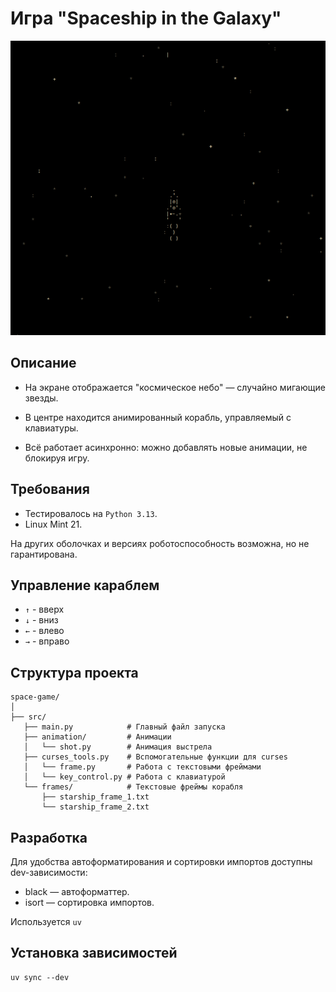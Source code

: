 # Игра "Spaceship in the Galaxy"

![img.png](README/img.png)

## Описание
- На экране отображается "космическое небо" — случайно мигающие звезды.

- В центре находится анимированный корабль, управляемый с клавиатуры.

- Всё работает асинхронно: можно добавлять новые анимации, не блокируя игру.


## Требования

- Тестировалось на `Python 3.13`.
- Linux Mint 21.

На других оболочках и версиях роботоспособность возможна, но не гарантирована.


## Управление караблем

- `↑` - вверх
- `↓` - вниз
- `←` - влево
- `→` - вправо

## Структура проекта

```
space-game/
│
├── src/
   ├── main.py            # Главный файл запуска
   ├── animation/         # Анимации 
   │   └── shot.py        # Анимация выстрела
   ├── curses_tools.py    # Вспомогательные функции для curses
   │   └── frame.py       # Работа с текстовыми фреймами
   │   └── key_control.py # Работа с клавиатурой
   └── frames/            # Текстовые фреймы корабля
       ├── starship_frame_1.txt
       └── starship_frame_2.txt
```

## Разработка
Для удобства автоформатирования и сортировки импортов доступны dev-зависимости:

- black — автоформаттер.
- isort — сортировка импортов.

Используется `uv`

## Установка зависимостей
```
uv sync --dev
```